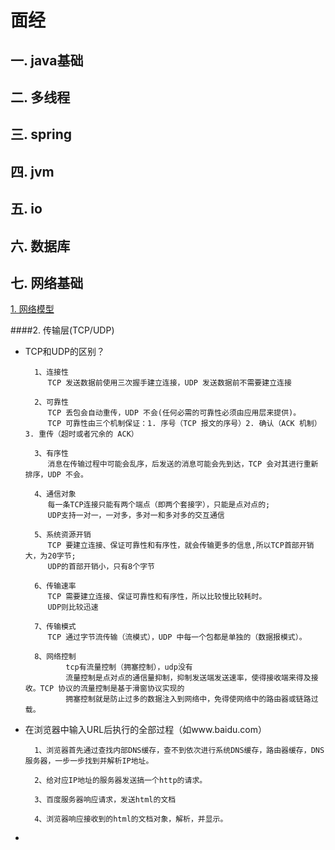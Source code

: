 # 面经
## 一. java基础

## 二. 多线程

## 三. spring

## 四. jvm

## 五. io

## 六. 数据库

## 七. 网络基础

[1. 网络模型](/Knowledge/计算机网络/网络模型.md)


####2. 传输层(TCP/UDP)
- TCP和UDP的区别？
		
		1、连接性  
		   TCP 发送数据前使用三次握手建立连接，UDP 发送数据前不需要建立连接
		
		2、可靠性
		   TCP 丢包会自动重传，UDP 不会(任何必需的可靠性必须由应用层来提供)。
		   TCP 可靠性由三个机制保证：1. 序号（TCP 报文的序号）2. 确认（ACK 机制）3. 重传（超时或者冗余的 ACK）
		
		3、有序性
		   消息在传输过程中可能会乱序，后发送的消息可能会先到达，TCP 会对其进行重新排序，UDP 不会。
		
		4、通信对象
		   每一条TCP连接只能有两个端点（即两个套接字），只能是点对点的;
		   UDP支持一对一，一对多，多对一和多对多的交互通信
		
		5、系统资源开销
		   TCP 要建立连接、保证可靠性和有序性，就会传输更多的信息,所以TCP首部开销大，为20字节;
		   UDP的首部开销小，只有8个字节
		
		6、传输速率
		   TCP 需要建立连接、保证可靠性和有序性，所以比较慢比较耗时。
		   UDP则比较迅速
		   
		7、传输模式
		   TCP 通过字节流传输（流模式），UDP 中每一个包都是单独的（数据报模式）。
		   
		8、网络控制
		       tcp有流量控制（拥塞控制），udp没有
		       流量控制是点对点的通信量抑制，抑制发送端发送速率，使得接收端来得及接收。TCP 协议的流量控制是基于滑窗协议实现的
		       拥塞控制就是防止过多的数据注入到网络中，免得使网络中的路由器或链路过载。
	
- 在浏览器中输入URL后执行的全部过程（如www.baidu.com）

		1、浏览器首先通过查找内部DNS缓存，查不到依次进行系统DNS缓存，路由器缓存，DNS服务器，一步一步找到并解析IP地址。
		
		2、给对应IP地址的服务器发送搞一个http的请求。
		
		3、百度服务器响应请求，发送html的文档
		
		4、浏览器响应接收到的html的文档对象，解析，并显示。
		
- 